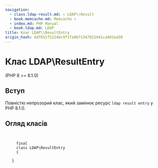 ```yaml
---
navigation:
  - class.ldap-result.md: « LDAP\\Result
  - book.memcache.md: Memcache »
  - index.md: PHP Manual
  - book.ldap.md: LDAP
title: Клас LDAP\\ResultEntry
origin_hash: ddf652f5224dc9f1fa9671347921941ca401ea50
---
```

# Клас LDAP\\ResultEntry

(PHP 8 >= 8.1.0)

## Вступ

Повністю непрозорий клас, який замінює ресурс `ldap result entry` у PHP 8.1.0.

## Огляд класів

```classsynopsis

    
     final
     class LDAP\ResultEntry
     {

   }
```
